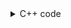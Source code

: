 <details><summary>C++ code</summary>

Runtime `0 ms` Beats `100%`.<br>
Memory `8.4 MB` Beats `44.83%`.

![](../../../../assets/144.png)

</details>
